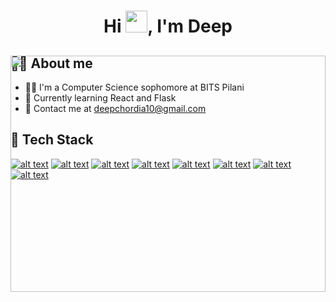 <h1 align="center">Hi <img src="https://media.giphy.com/media/hvRJCLFzcasrR4ia7z/giphy.gif" width="35">, I'm Deep </h1>

<div style="width:100%;height:0;padding-bottom:75%;position:relative;">
<img src="https://media.giphy.com/media/qgQUggAC3Pfv687qPC/giphy.gif" width="auto" height="100%" style="position:absolute" frameBorder="0" class="giphy-embed"/>

## 👨‍💻 About me

-   👨‍🎓 I'm a Computer Science sophomore at BITS Pilani
-   🌱 Currently learning React and Flask
-   📧 Contact me at deepchordia10@gmail.com

## 🚀 Tech Stack

<a href="https://www.python.org/"> ![alt text](https://img.shields.io/badge/Python-FFD43B?style=for-the-badge&logo=python&logoColor=darkgreen)</a> <a href="https://www.w3schools.com/cpp/"> ![alt text](https://img.shields.io/badge/C%2B%2B-00599C?style=for-the-badge&logo=c%2B%2B&logoColor=white)</a> <a href="https://www.java.com/en/"> ![alt text](https://img.shields.io/badge/Java-ED8B00?style=for-the-badge&logo=java&logoColor=white)</a> <a href="https://start.spring.io/"> ![alt text](https://img.shields.io/badge/Spring_Boot-6DB33F?style=for-the-badge&logo=spring-boot&logoColor=white)</a> <a href="https://git-scm.com/"> ![alt text](https://img.shields.io/badge/Git-F05032?style=for-the-badge&logo=git&logoColor=white)</a> <a href="https://www.postman.com/"> ![alt text](https://img.shields.io/badge/Postman-FF6C37?style=for-the-badge&logo=Postman&logoColor=white)</a> <a href="https://reactjs.org/"> ![alt text](https://img.shields.io/badge/React-20232A?style=for-the-badge&logo=react&logoColor=61DAFB)</a> <a href="https://www.figma.com/"> ![alt text](https://img.shields.io/badge/Figma-0054F7?style=for-the-badge&logo=figma&logoColor=white)</a>
